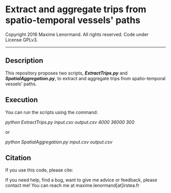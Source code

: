 Extract and aggregate trips from spatio-temporal vessels' paths
========================================================================

 Copyright 2016 Maxime Lenormand. All rights reserved. Code under License GPLv3.
______________________________________________________________________________________

## Description

This repository proposes two scripts, ***ExtractTrips.py*** and ***SpatialAggregation.py***, to extract and aggregate trips from spatio-temporal vessels' paths.

## Execution

You can run the scripts using the command:

*python ExtractTrips.py input.csv output.csv 4000 36000 300*

or

*python SpatialAggregation.py input.csv output.csv*

## Citation

If you use this code, please cite:



If you need help, find a bug, want to give me advice or feedback, please contact me!
You can reach me at maxime.lenormand[at]irstea.fr

